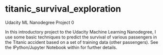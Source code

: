 # titanic_survival_exploration
Udacity ML Nanodegree Project 0

In this introductory project to the Udacity Machine Learning Nanodegree, I use some basic techniques to predict the survival of various passengers in the Titanic accident based on a set of training data (other passengers). See the IPython/Jupyter Notebook within for further details.

